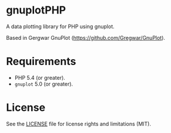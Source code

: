 # gnuplotPHP
A data plotting library for PHP using gnuplot.

Based in Gergwar GnuPlot (https://github.com/Gregwar/GnuPlot).

# Requirements
* PHP 5.4 (or greater).
* `gnuplot` 5.0 (or greater).

# License
See the [LICENSE](LICENSE) file for license rights and limitations (MIT).
